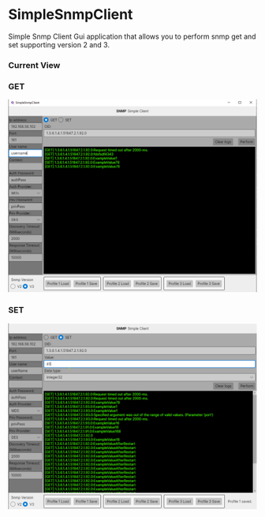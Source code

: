 # SimpleSnmpClient
Simple Snmp Client Gui application that allows you to perform snmp get and set supporting version 2 and 3.

### Current View ###

### GET ###
![Alt text](https://raw.githubusercontent.com/Ragnus531/SimpleSnmpClient/main/SimpleSnmpClient/ver02.PNG)

### SET ###
![Alt text](https://raw.githubusercontent.com/Ragnus531/SimpleSnmpClient/main/SimpleSnmpClient/ver02_set.PNG)
